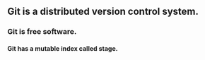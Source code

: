 ## Git is a distributed version control system.
### Git is free software.
#### Git has a mutable index called stage.